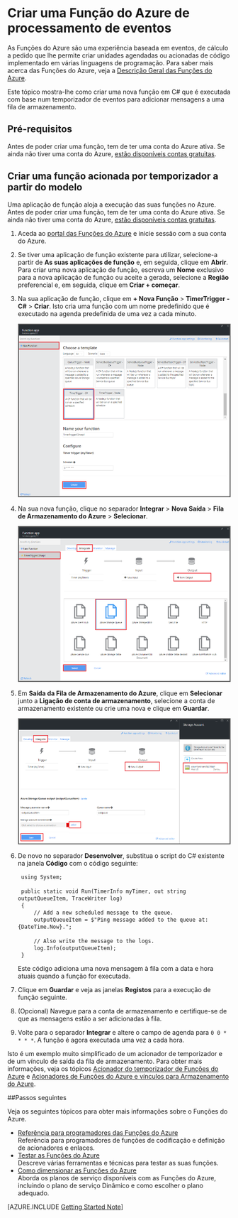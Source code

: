 <properties
   pageTitle="Criar uma função de processamento de eventos | Microsoft Azure"
   description="Utilize funções do Azure para criar uma função de C# que seja executada com base num temporizador de eventos."
   services="azure-functions"
   documentationCenter="na"
   authors="ggailey777"
   manager="erikre"
   editor=""
   tags=""
   />

<tags
   ms.service="functions"
   ms.devlang="multiple"
   ms.topic="get-started-article"
   ms.tgt_pltfrm="multiple"
   ms.workload="na"
   ms.date="06/05/2016"
   ms.author="glenga"/>
   
# Criar uma Função do Azure de processamento de eventos

As Funções do Azure são uma experiência baseada em eventos, de cálculo a pedido que lhe permite criar unidades agendadas ou acionadas de código implementado em várias linguagens de programação. Para saber mais acerca das Funções do Azure, veja a [Descrição Geral das Funções do Azure](functions-overview.md).

Este tópico mostra-lhe como criar uma nova função em C# que é executada com base num temporizador de eventos para adicionar mensagens a uma fila de armazenamento. 

## Pré-requisitos 

Antes de poder criar uma função, tem de ter uma conta do Azure ativa. Se ainda não tiver uma conta do Azure, [estão disponíveis contas gratuitas](https://azure.microsoft.com/free/).

## Criar uma função acionada por temporizador a partir do modelo

Uma aplicação de função aloja a execução das suas funções no Azure. Antes de poder criar uma função, tem de ter uma conta do Azure ativa. Se ainda não tiver uma conta do Azure, [estão disponíveis contas gratuitas](https://azure.microsoft.com/free/). 

1. Aceda ao [portal das Funções do Azure](https://functions.azure.com/signin) e inicie sessão com a sua conta do Azure.

2. Se tiver uma aplicação de função existente para utilizar, selecione-a partir de **As suas aplicações de função** e, em seguida, clique em **Abrir**. Para criar uma nova aplicação de função, escreva um **Nome** exclusivo para a nova aplicação de função ou aceite a gerada, selecione a **Região** preferencial e, em seguida, clique em **Criar + começar**. 

3. Na sua aplicação de função, clique em **+ Nova Função** > **TimerTrigger - C#** > **Criar**. Isto cria uma função com um nome predefinido que é executado na agenda predefinida de uma vez a cada minuto. 

    ![Criar uma nova função de acionada por temporizador](./media/functions-create-an-event-processing-function/functions-create-new-timer-trigger.png)

4. Na sua nova função, clique no separador **Integrar** > **Nova Saída** > **Fila de Armazenamento do Azure** > **Selecionar**.

    ![Criar uma nova função de acionada por temporizador](./media/functions-create-an-event-processing-function/functions-create-storage-queue-output-binding.png)

5. Em **Saída da Fila de Armazenamento do Azure**, clique em **Selecionar** junto a **Ligação de conta de armazenamento**, selecione a conta de armazenamento existente ou crie uma nova e clique em **Guardar**. 

    ![Criar uma nova função de acionada por temporizador](./media/functions-create-an-event-processing-function/functions-create-storage-queue-output-binding-2.png)

6. De novo no separador **Desenvolver**, substitua o script do C# existente na janela **Código** com o código seguinte:

        using System;
        
        public static void Run(TimerInfo myTimer, out string outputQueueItem, TraceWriter log)
        {
            // Add a new scheduled message to the queue.
            outputQueueItem = $"Ping message added to the queue at: {DateTime.Now}.";
            
            // Also write the message to the logs.
            log.Info(outputQueueItem);
        }

    Este código adiciona uma nova mensagem à fila com a data e hora atuais quando a função for executada.

7. Clique em **Guardar** e veja as janelas **Registos** para a execução de função seguinte.

8. (Opcional) Navegue para a conta de armazenamento e certifique-se de que as mensagens estão a ser adicionadas à fila.

9. Volte para o separador **Integrar** e altere o campo de agenda para `0 0 * * * *`. A função é agora executada uma vez a cada hora. 

Isto é um exemplo muito simplificado de um acionador de temporizador e de um vínculo de saída da fila de armazenamento. Para obter mais informações, veja os tópicos [Acionador do temporizador de Funções do Azure](functions-bindings-timer.md) e [Acionadores de Funções do Azure e vínculos para Armazenamento do Azure](functions-bindings-storage.md).

##Passos seguintes

Veja os seguintes tópicos para obter mais informações sobre o Funções do Azure.

+ [Referência para programadores das Funções do Azure](functions-reference.md)  
Referência para programadores de funções de codificação e definição de acionadores e enlaces.
+ [Testar as Funções do Azure](functions-test-a-function.md)  
Descreve várias ferramentas e técnicas para testar as suas funções.
+ [Como dimensionar as Funções do Azure](functions-scale.md)  
Aborda os planos de serviço disponíveis com as Funções do Azure, incluindo o plano de serviço Dinâmico e como escolher o plano adequado.  

[AZURE.INCLUDE [Getting Started Note](../../includes/functions-get-help.md)]



<!--HONumber=Aug16_HO1-->


